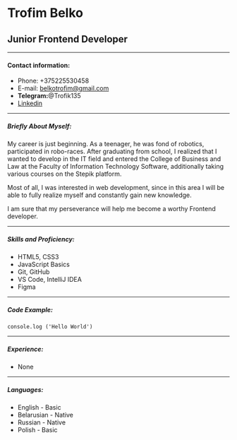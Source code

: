 # Trofim Belko
## Junior Frontend Developer
---
#### Contact information:
* Phone: +375225530458
* E-mail: belkotrofim@gmail.com
* __Telegram:__@Trofik135
* [Linkedin](https://www.linkedin.com/in/трофим-белко-43a630227/)
___

##### Briefly About Myself:
My career is just beginning. As a teenager, he was fond of robotics, participated in robo-races. After graduating from school, I realized that I wanted to develop in the IT field and entered the College of Business and Law at the Faculty of Information Technology Software, additionally taking various courses on the Stepik platform.

Most of all, I was interested in web development, since in this area I will be able to fully realize myself and constantly gain new knowledge.

I am sure that my perseverance will help me become a worthy Frontend developer.

___

##### Skills and Proficiency:
* HTML5, CSS3
* JavaScript Basics
* Git, GitHub
* VS Code, IntelliJ IDEA
* Figma

---
##### Code Example: 
    console.log ('Hello World')
___

##### Experience:
* None
---

##### Languages:
* English - Basic
* Belarusian - Native
* Russian - Native
* Polish - Basic